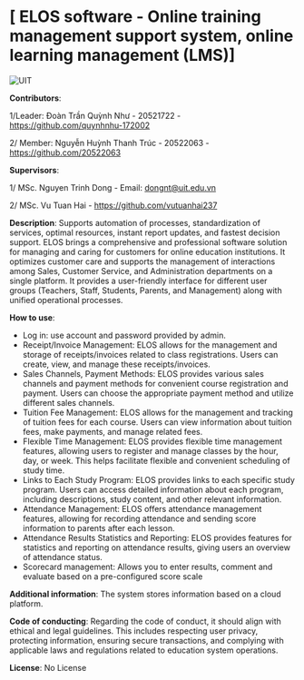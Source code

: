 # [ ELOS software - Online training management support system, online learning management (LMS)]
![UIT](https://img.shields.io/badge/from-UIT%20VNUHCM-blue?style=for-the-badge&link=https%3A%2F%2Fwww.uit.edu.vn%2F)


**Contributors**:

1/Leader: Đoàn Trần Quỳnh Như - 20521722 - https://github.com/quynhnhu-172002

2/ Member: Nguyễn Huỳnh Thanh Trúc - 20522063 - https://github.com/20522063

**Supervisors**:

1/ MSc. Nguyen Trinh Dong - Email: dongnt@uit.edu.vn

2/ MSc. Vu Tuan Hai - https://github.com/vutuanhai237

**Description**: 
Supports automation of processes, standardization of services, optimal resources, instant report updates, and fastest decision support.
ELOS brings a comprehensive and professional software solution for managing and caring for customers for online education institutions. It optimizes customer care and supports the management of interactions among Sales, Customer Service, and Administration departments on a single platform. It provides a user-friendly interface for different user groups (Teachers, Staff, Students, Parents, and Management) along with unified operational processes.

**How to use**:
+ Log in: use account and password provided by admin.
+ Receipt/Invoice Management: ELOS allows for the management and storage of receipts/invoices related to class registrations. Users can create, view, and manage these receipts/invoices.
+ Sales Channels, Payment Methods: ELOS provides various sales channels and payment methods for convenient course registration and payment. Users can choose the appropriate payment method and utilize different sales channels.
+ Tuition Fee Management: ELOS allows for the management and tracking of tuition fees for each course. Users can view information about tuition fees, make payments, and manage related fees.
+ Flexible Time Management: ELOS provides flexible time management features, allowing users to register and manage classes by the hour, day, or week. This helps facilitate flexible and convenient scheduling of study time.
+ Links to Each Study Program: ELOS provides links to each specific study program. Users can access detailed information about each program, including descriptions, study content, and other relevant information.
+ Attendance Management: ELOS offers attendance management features, allowing for recording attendance and sending score information to parents after each lesson.
+ Attendance Results Statistics and Reporting: ELOS provides features for statistics and reporting on attendance results, giving users an overview of attendance status.
+ Scorecard management: Allows you to enter results, comment and evaluate based on a pre-configured score scale

**Additional information**:
The system stores information based on a cloud platform.

**Code of conducting**:
Regarding the code of conduct, it should align with ethical and legal guidelines. This includes respecting user privacy, protecting information, ensuring secure transactions, and complying with applicable laws and regulations related to education system operations.

**License**:
No License
